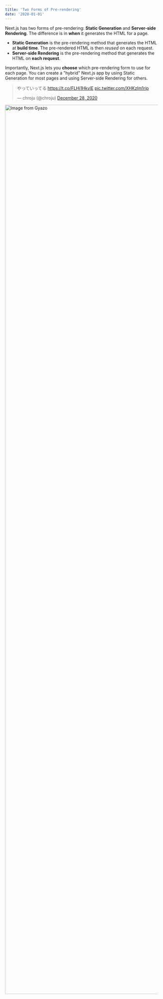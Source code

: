 ```yaml
---
title: 'Two Forms of Pre-rendering'
date: '2020-01-01'
---
```


Next.js has two forms of pre-rendering: **Static Generation** and **Server-side Rendering**. The difference is in **when** it generates the HTML for a page.

- **Static Generation** is the pre-rendering method that generates the HTML at **build time**. The pre-rendered HTML is then _reused_ on each request.
- **Server-side Rendering** is the pre-rendering method that generates the HTML on **each request**.

Importantly, Next.js lets you **choose** which pre-rendering form to use for each page. You can create a "hybrid" Next.js app by using Static Generation for most pages and using Server-side Rendering for others.

<blockquote class="twitter-tweet"><p lang="ja" dir="ltr">やっていってる <a href="https://t.co/FLHj1HkvlE">https://t.co/FLHj1HkvlE</a> <a href="https://t.co/XHKzIm1rip">pic.twitter.com/XHKzIm1rip</a></p>&mdash; chroju (@chroju) <a href="https://twitter.com/chroju/status/1343369676932395008?ref_src=twsrc%5Etfw">December 28, 2020</a></blockquote> <script async src="https://platform.twitter.com/widgets.js" charset="utf-8"></script>

<a href="https://gyazo.com/f3e3f20c100487703ca4ee606c441815"><img src="https://i.gyazo.com/f3e3f20c100487703ca4ee606c441815.jpg" alt="Image from Gyazo" width="2917"/></a>
